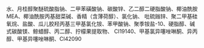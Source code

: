 水、月桂醇聚醚硫酸脂钠、二甲苯磺酸钠、碳酸锌、乙二醇二硬脂酸钠、椰油酰胺MEA、椰油酰胺丙基甜菜碱、香精（含薄荷醇）、氯化钠、
吡硫鎓锌、聚二甲基硅氧烷、盐酸、瓜儿胶羟丙基三甲基氯化铵、苯甲酸钠、聚季铵盐-10、硬脂醇、碱式碳酸镁、鲸蜡醇、丙二醇、拧檬果提取物、
CI19140、甲基氯异噻唑啉酮、异丙醇、甲基异噻唑啉酮、CI42090
